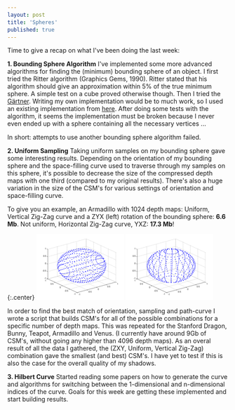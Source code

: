 ```yaml
---
layout: post
title: 'Spheres'
published: true
---
```


Time to give a recap on what I've been doing the last week:

**1. Bounding Sphere Algorithm**
I've implemented some more advanced algorithms for finding the (minimum) bounding sphere of an object. I first tried the Ritter algorithm (Graphics Gems, 1990). Ritter stated that his algorithm should give an approximation within 5% of the true minimum sphere. A simple test on a cube proved otherwise though. 
Then I tried the [Gärtner](http://www.inf.ethz.ch/personal/gaertner/texts/own_work/esa99_final.pdf). Writing my own implementation would be to much work, so I used an existing implementation from [here](http://www.inf.ethz.ch/personal/gaertner/miniball.html). After doing some tests with the algorithm, it seems the implementation must be broken because I never even ended up with a sphere containing all the necessary vertices ...

In short: attempts to use another bounding sphere algorithm failed.

**2. Uniform Sampling**
Taking uniform samples on my bounding sphere gave some interesting results. Depending on the orientation of my bounding sphere and the space-filling curve used to traverse through my samples on this sphere, it's possible to decrease the size of the compressed depth maps with one third (compared to my original results). There's also a huge variation in the size of the CSM's for various settings of orientation and space-filling curve.

To give you an example, an Armadillo with 1024 depth maps:
Uniform, Vertical Zig-Zag curve and a ZYX (left) rotation of the bounding sphere: **6.6 Mb**.
Not uniform, Horizontal Zig-Zag curve, YXZ: **17.3 Mb**!

{:.center}
![Non-uniform](/uploads/2010/10/100314a.png)
![Uniform](/uploads/2010/10/100314b.png)

In order to find the best match of orientation, sampling and path-curve I wrote a script that builds CSM's for all of the possible combinations for a specific number of depth maps. This was repeated for the Stanford Dragon, Bunny, Teapot, Armadillo and Venus. (I currently have around 9Gb of CSM's, without going any higher than 4096 depth maps). As an overal result of all the data I gathered, the (ZXY, Uniform, Vertical Zig-Zag) combination gave the smallest (and best) CSM's. I have yet to test if this is also the case for the overall quality of my shadows.

**3. Hilbert Curve**
Started reading some papers on how to generate the curve and algorithms for switching between the 1-dimensional and n-dimensional indices of the curve. Goals for this week are getting these implemented and start building results.
